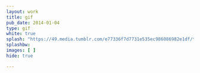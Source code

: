 ```yaml
---
layout: work
title: gif
pub_date: 2014-01-04
type: gif
white: true
splash: "https://49.media.tumblr.com/e77336f7d7731e535ec986086982e1df/tumblr_o1vojmBTd61s771xno1_1280.gif"
splashbw:
images: [ ]
hide: true

---
```

